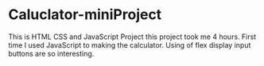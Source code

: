 # Caluclator-miniProject
This is HTML CSS and JavaScript Project
this project took me 4 hours.
First time I used JavaScript to making the calculator.
Using of flex display input buttons are so interesting.

